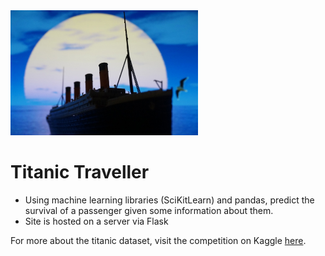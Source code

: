 <img src="static/titanic.jpg" height=200>

# Titanic Traveller

 - Using machine learning libraries (SciKitLearn) and pandas, predict the survival of a passenger given some information about them.
 - Site is hosted on a server via Flask

For more about the titanic dataset, visit the competition on Kaggle [here](https://www.kaggle.com/c/titanic/data).